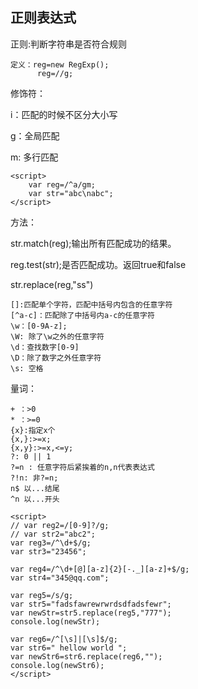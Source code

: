## 正则表达式

正则:判断字符串是否符合规则

    定义：reg=new RegExp();
          reg=//g;

修饰符：

i：匹配的时候不区分大小写

g：全局匹配

m: 多行匹配

    <script>
        var reg=/^a/gm;
        var str="abc\nabc";
    </script>

方法：

str.match(reg);输出所有匹配成功的结果。

reg.test(str);是否匹配成功。返回true和false

str.replace(reg,"ss")

    []:匹配单个字符，匹配中括号内包含的任意字符
    [^a-c]：匹配除了中括号内a-c的任意字符
    \w：[0-9A-z];
    \W: 除了\w之外的任意字符
    \d：查找数字[0-9]
    \D：除了数字之外任意字符
    \s: 空格

量词：

    + ：>0
    * ：>=0
    {x}:指定x个
    {x,}:>=x;
    {x,y}:>=x,<=y;
    ?: 0 || 1
    ?=n : 任意字符后紧挨着的n,n代表表达式
    ?!n: 非?=n;
    n$ 以...结尾
    ^n 以...开头

    <script>
	// var reg2=/[0-9]?/g;
	// var str2="abc2";
	var reg3=/^\d+$/g;
	var str3="23456";

	var reg4=/^\d+[@][a-z]{2}[-._][a-z]+$/g;
	var str4="345@qq.com";

	var reg5=/s/g;
	var str5="fadsfawrewrwrdsdfadsfewr";
	var newStr=str5.replace(reg5,"777");
	console.log(newStr);

	var reg6=/^[\s]|[\s]$/g;
	var str6=" hellow world ";
	var newStr6=str6.replace(reg6,"");
	console.log(newStr6);
    </script>